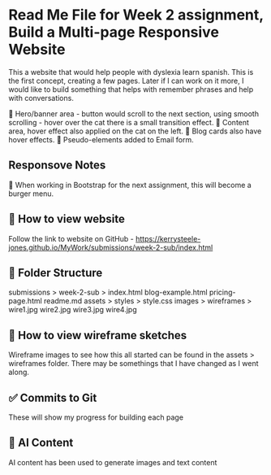 # Read Me File for Week 2 assignment, Build a Multi-page Responsive Website 


This a website that would help people with dyslexia learn spanish.  This is the first concept, creating a few pages.  Later if I can work on it more, I would like to build something that helps with remember phrases and help with conversations. 

👀 Hero/banner area - button would scroll to the next section, using smooth scrolling - hover over the cat there is a small transition effect. 
👀 Content area, hover effect also applied on the cat on the left.
👀 Blog cards also have hover effects.
👀 Pseudo-elements added to Email form. 

## Responsove Notes
👀 When working in Bootstrap for the next assignment, this will become a burger menu. 

## 👀 How to view website

Follow the link to website on GitHub - https://kerrysteele-jones.github.io/MyWork/submissions/week-2-sub/index.html


## 📁 Folder Structure

submissions > 
            week-2-sub >
                        index.html
                        blog-example.html
                        pricing-page.html
                        readme.md
                        assets >
                                styles >
                                        style.css
                                images >
                                wireframes >
                                        wire1.jpg
                                         wire2.jpg
                                          wire3.jpg
                                           wire4.jpg

                        

## 👀 How to view wireframe sketches

Wireframe images to see how this all started can be found in the assets > wireframes folder.  There may be somethings that I have changed as I went along. 


## ✅ Commits to Git 
These will show my progress for building each page

## 🤖 AI Content
AI content has been used to generate images and text content